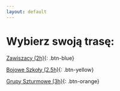 ```yaml
---
layout: default
---
```


# Wybierz swoją trasę:


[Zawiszacy (2h)](http://www.google.com){: .btn-blue}

[Bojowe Szkoły (2.5h)](http://www.google.com){: .btn-yellow}

[Grupy Szturmowe (3h)](http://www.google.com){: .btn-orange}


